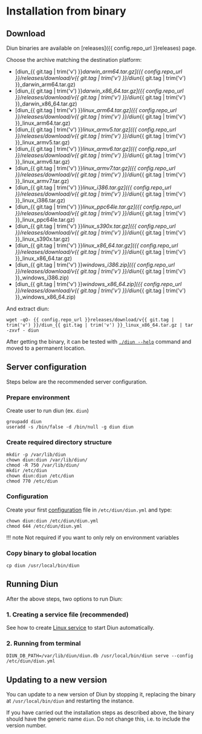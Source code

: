 # Installation from binary

## Download

Diun binaries are available on [releases]({{ config.repo_url }}releases) page.

Choose the archive matching the destination platform:

* [diun_{{ git.tag | trim('v') }}_darwin_arm64.tar.gz]({{ config.repo_url }}/releases/download/v{{ git.tag | trim('v') }}/diun_{{ git.tag | trim('v') }}_darwin_arm64.tar.gz)
* [diun_{{ git.tag | trim('v') }}_darwin_x86_64.tar.gz]({{ config.repo_url }}/releases/download/v{{ git.tag | trim('v') }}/diun_{{ git.tag | trim('v') }}_darwin_x86_64.tar.gz)
* [diun_{{ git.tag | trim('v') }}_linux_arm64.tar.gz]({{ config.repo_url }}/releases/download/v{{ git.tag | trim('v') }}/diun_{{ git.tag | trim('v') }}_linux_arm64.tar.gz)
* [diun_{{ git.tag | trim('v') }}_linux_armv5.tar.gz]({{ config.repo_url }}/releases/download/v{{ git.tag | trim('v') }}/diun_{{ git.tag | trim('v') }}_linux_armv5.tar.gz)
* [diun_{{ git.tag | trim('v') }}_linux_armv6.tar.gz]({{ config.repo_url }}/releases/download/v{{ git.tag | trim('v') }}/diun_{{ git.tag | trim('v') }}_linux_armv6.tar.gz)
* [diun_{{ git.tag | trim('v') }}_linux_armv7.tar.gz]({{ config.repo_url }}/releases/download/v{{ git.tag | trim('v') }}/diun_{{ git.tag | trim('v') }}_linux_armv7.tar.gz)
* [diun_{{ git.tag | trim('v') }}_linux_i386.tar.gz]({{ config.repo_url }}/releases/download/v{{ git.tag | trim('v') }}/diun_{{ git.tag | trim('v') }}_linux_i386.tar.gz)
* [diun_{{ git.tag | trim('v') }}_linux_ppc64le.tar.gz]({{ config.repo_url }}/releases/download/v{{ git.tag | trim('v') }}/diun_{{ git.tag | trim('v') }}_linux_ppc64le.tar.gz)
* [diun_{{ git.tag | trim('v') }}_linux_s390x.tar.gz]({{ config.repo_url }}/releases/download/v{{ git.tag | trim('v') }}/diun_{{ git.tag | trim('v') }}_linux_s390x.tar.gz)
* [diun_{{ git.tag | trim('v') }}_linux_x86_64.tar.gz]({{ config.repo_url }}/releases/download/v{{ git.tag | trim('v') }}/diun_{{ git.tag | trim('v') }}_linux_x86_64.tar.gz)
* [diun_{{ git.tag | trim('v') }}_windows_i386.zip]({{ config.repo_url }}/releases/download/v{{ git.tag | trim('v') }}/diun_{{ git.tag | trim('v') }}_windows_i386.zip)
* [diun_{{ git.tag | trim('v') }}_windows_x86_64.zip]({{ config.repo_url }}/releases/download/v{{ git.tag | trim('v') }}/diun_{{ git.tag | trim('v') }}_windows_x86_64.zip)

And extract diun:

```shell
wget -qO- {{ config.repo_url }}releases/download/v{{ git.tag | trim('v') }}/diun_{{ git.tag | trim('v') }}_linux_x86_64.tar.gz | tar -zxvf - diun
```

After getting the binary, it can be tested with [`./diun --help`](../usage/command-line.md#global-options) command
and moved to a permanent location.

## Server configuration

Steps below are the recommended server configuration.

### Prepare environment

Create user to run diun (ex. `diun`)

```shell
groupadd diun
useradd -s /bin/false -d /bin/null -g diun diun
```

### Create required directory structure

```shell
mkdir -p /var/lib/diun
chown diun:diun /var/lib/diun/
chmod -R 750 /var/lib/diun/
mkdir /etc/diun
chown diun:diun /etc/diun
chmod 770 /etc/diun
```

### Configuration

Create your first [configuration](../config/index.md) file in `/etc/diun/diun.yml` and type:

```shell
chown diun:diun /etc/diun/diun.yml
chmod 644 /etc/diun/diun.yml
```

!!! note
    Not required if you want to only rely on environment variables

### Copy binary to global location

```shell
cp diun /usr/local/bin/diun
```

## Running Diun

After the above steps, two options to run Diun:

### 1. Creating a service file (recommended)

See how to create [Linux service](linux-service.md) to start Diun automatically.

### 2. Running from terminal

```shell
DIUN_DB_PATH=/var/lib/diun/diun.db /usr/local/bin/diun serve --config /etc/diun/diun.yml
```

## Updating to a new version

You can update to a new version of Diun by stopping it, replacing the binary at `/usr/local/bin/diun` and restarting
the instance.

If you have carried out the installation steps as described above, the binary should have the generic name `diun`. Do
not change this, i.e. to include the version number.

